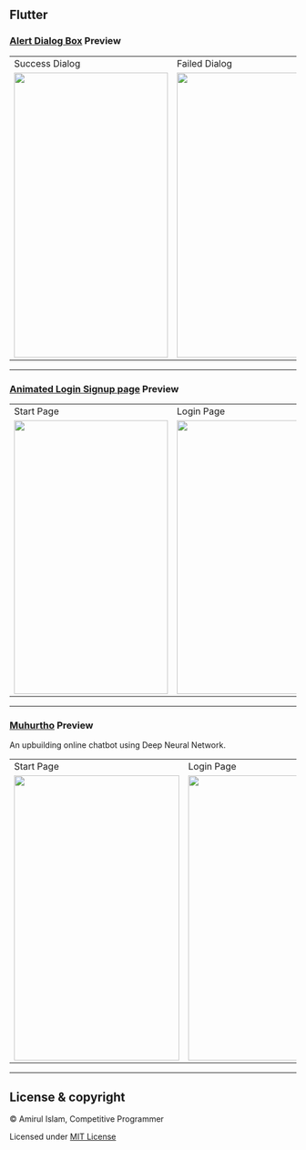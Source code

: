 Flutter
-------

### [Alert Dialog Box](https://github.com/shiningflash/flutter/tree/main/dialogbox_pro) Preview

<table>
  <tr>
    <td>Success Dialog</td>
     <td>Failed Dialog</td>
  </tr>
  <tr>
    <td><img src="https://user-images.githubusercontent.com/35567854/96366425-6180c780-1169-11eb-9e8d-b5f554c01097.png" width=270 height=500></td>
    <td><img src="https://user-images.githubusercontent.com/35567854/96366428-647bb800-1169-11eb-9538-bd89338f7df3.png" width=270 height=500></td>
  </tr>
 </table>
 
 -----

### [Animated Login Signup page](https://github.com/shiningflash/flutter/tree/main/animated_login_signup_pro) Preview

<table>
  <tr>
    <td>Start Page</td>
     <td>Login Page</td>
     <td>Signup Page</td>
  </tr>
  <tr>
    <td><img src="https://user-images.githubusercontent.com/35567854/95982662-2f5a2780-0e42-11eb-9655-543238756865.png" width=270 height=480></td>
    <td><img src="https://user-images.githubusercontent.com/35567854/95982673-341edb80-0e42-11eb-89d4-cce88f38471f.png" width=270 height=480></td>
    <td><img src="https://user-images.githubusercontent.com/35567854/95982680-36813580-0e42-11eb-9f6f-4ea33fb1d363.png" width=270 height=480></td>
  </tr>
 </table>
 
 -----

### [Muhurtho](https://github.com/shiningflash/flutter/tree/main/muhurtho) Preview

An upbuilding online chatbot using Deep Neural Network.

<table>
  <tr>
    <td>Start Page</td>
     <td>Login Page</td>
     <td>Signup Page</td>
     <td>Chat Screen</td>
  </tr>
  <tr>
    <td><img src="https://user-images.githubusercontent.com/35567854/96365148-5a08f080-1160-11eb-945b-723ead1639ef.png" width=290 height=500></td>
    <td><img src="https://user-images.githubusercontent.com/35567854/96365150-5d9c7780-1160-11eb-81b9-2115afda1d08.png" width=290 height=500></td>
    <td><img src="https://user-images.githubusercontent.com/35567854/96365157-62612b80-1160-11eb-8766-c42fe7be9917.png" width=290 height=500></td>
    <td><img src="https://user-images.githubusercontent.com/35567854/96365160-668d4900-1160-11eb-841f-6f420ceb6d7c.png" width=290 height=500></td>
  </tr>
 </table>

----------

## License & copyright

© Amirul Islam, Competitive Programmer

Licensed under [MIT License](LICENSE)
